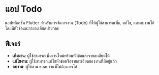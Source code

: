 # แอป Todo

แอปพลิเคชัน Flutter สำหรับการจัดการงาน (Todo) ที่ให้ผู้ใช้สามารถเพิ่ม, แก้ไข, และลบงานได้ โดยมีหัวข้อและรายละเอียดประกอบ

## ฟีเจอร์

- **เพิ่มงาน**: ผู้ใช้สามารถเพิ่มงานใหม่พร้อมหัวข้อและรายละเอียดได้
- **แก้ไขงาน**: ผู้ใช้สามารถแก้ไขหัวข้อหรือรายละเอียดของงานที่มีอยู่แล้ว
- **ลบงาน**: ผู้ใช้สามารถลบงานที่ไม่ต้องการได้


